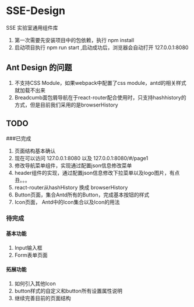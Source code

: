 # SSE-Design
SSE 实验室通用组件库

1. 第一次需要先安装项目中的包依赖，执行 npm install
2. 启动项目执行 npm run start ,启动成功后，浏览器会自动打开 127.0.0.1:8080


## Ant Design 的问题
1. 不支持CSS Module，如果webpack中配置了css module，antd的相关样式就加载不出来
2. Breadcumb面包屑导航在于react-router配合使用时，只支持hashhistory的方式，但是目前我们采用的是browserHistory


## TODO
###已完成
1. 页面结构基本确认
2. 现在可以访问 127.0.0.1:8080  以及 127.0.0.1:8080/#/page1
3. 修改导航菜单组件，实现通过配置json信息修改菜单
4. header组件的实现，通过配置json信息修改下拉菜单以及logo图片，有点丑。。。
5. react-router从hashHistory 换成 browserHistory
6. Button页面，集合Antd所有的Button，完成基本按钮的样式
7. Icon页面， Antd中的Icon集合以及Icon的用法

### 待完成
#### 基本功能
1. Input输入框
2. Form表单页面

#### 拓展功能
1. 如何引入其他Icon
2. button样式的自定义和button所有设置属性说明
3. 继续完善目前的页面结构
